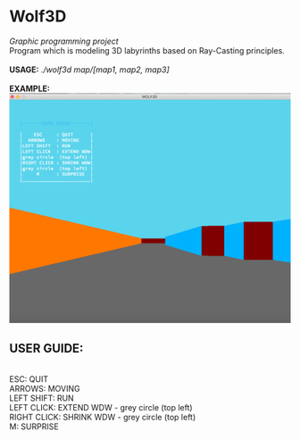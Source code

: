 # Wolf3D

<i>Graphic programming project</i><br/>
Program which is modeling 3D labyrinths based on Ray-Casting principles.
<br/>
<br/>
<b>USAGE:</b> <i>./wolf3d map/[map1, map2, map3]</i>
<br/>
<br/>
<b>EXAMPLE:</b>
<br/>
![Wolf3D.jpg](Wolf3D_Screen.jpg)

## USER GUIDE:
<br/>
ESC: QUIT<br/>
ARROWS: MOVING<br/>
LEFT SHIFT: RUN<br/>
LEFT CLICK: EXTEND WDW - grey circle  (top left)<br/>
RIGHT CLICK: SHRINK WDW - grey circle  (top left)<br/>
M: SURPRISE<br/>
